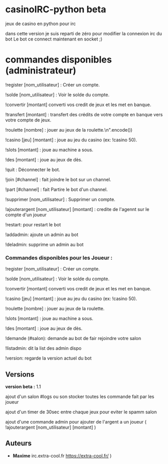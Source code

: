 # casinoIRC-python beta
jeux de casino en python pour irc

dans cette version je suis reparti de zéro pour modifier la connexion irc du bot Le bot ce connect maintenant en socket ;)



# commandes disponibles (administrateur)

!register [nom_utilisateur] : Créer un compte.

!solde [nom_utilisateur] : Voir le solde du compte.

!convertir [montant] converti vos credit de jeux et les met en banque.

!transfert [montant] : transfert des crédits de votre compte en banque vers votre compte de jeux.

!roulette [nombre] : jouer au jeux de la roulette.\n".encode())

!casino [jeu] [montant] : joue au jeu du casino (ex: !casino 50).

!slots [montant] : joue au machine a sous.

!des [montant] : joue au jeux de dès.

!quit : Déconnecter le bot.

!join [#channel] : fait joindre le bot sur un channel.

!part [#channel] : fait Partire le bot d'un channel.

!supprimer [nom_utilisateur] : Supprimer un compte.

!ajouterargent [nom_utilisateur] [montant] : credite de l'agennt sur le compte d'un joueur

!restart: pour restart le bot

!addadmin: ajoute un admin au bot

!deladmin: supprime un admin au bot



### Commandes disponibles pour les Joueur :

!register [nom_utilisateur] : Créer un compte.

!solde [nom_utilisateur] : Voir le solde du compte.

!convertir [montant] converti vos credit de jeux et les met en banque.

!casino [jeu] [montant] : joue au jeu du casino (ex: !casino 50).

!roulette [nombre] : jouer au jeux de la roulette.

!slots [montant] : joue au machine a sous.

!des [montant] : joue au jeux de dès.

!demande (#salon): demande au bot de fair rejoindre votre salon

!listadmin: dit la list des admin dispo

!version: regarde la version actuel du bot



## Versions

**version beta :** 1.1

ajout d'un salon #logs ou son stocker toutes les commande fait par les joueur 

ajout d'un timer de 30sec entre chaque jeux pour eviter le spamm salon 

ajout d'une commande admin pour ajouter de l'argent a un joueur ( !ajouterargent [nom_utilisateur] [montant] )


## Auteurs
* **Maxime** irc.extra-cool.fr https://extra-cool.fr/ )
